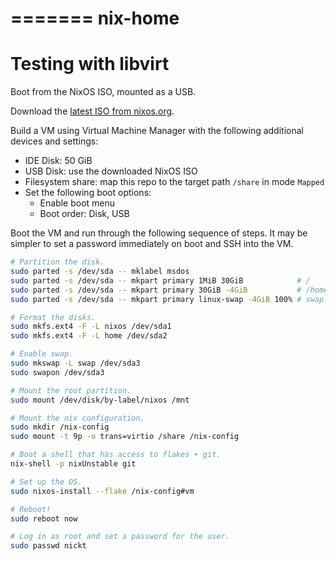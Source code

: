 =======
nix-home
========

# Testing with libvirt

Boot from the NixOS ISO, mounted as a USB.

Download the [latest ISO from
nixos.org](https://channels.nixos.org/nixos-21.05/latest-nixos-minimal-x86_64-linux.iso).

Build a VM using Virtual Machine Manager with the following additional devices
and settings:

- IDE Disk: 50 GiB
- USB Disk: use the downloaded NixOS ISO
- Filesystem share: map this repo to the target path `/share` in mode `Mapped`
- Set the following boot options:
    - Enable boot menu
    - Boot order: Disk, USB

Boot the VM and run through the following sequence of steps. It may be simpler
to set a password immediately on boot and SSH into the VM.

```bash
# Partition the disk.
sudo parted -s /dev/sda -- mklabel msdos
sudo parted -s /dev/sda -- mkpart primary 1MiB 30GiB            # /
sudo parted -s /dev/sda -- mkpart primary 30GiB -4GiB           # /home
sudo parted -s /dev/sda -- mkpart primary linux-swap -4GiB 100% # swap

# Format the disks.
sudo mkfs.ext4 -F -L nixos /dev/sda1
sudo mkfs.ext4 -F -L home /dev/sda2

# Enable swap.
sudo mkswap -L swap /dev/sda3
sudo swapon /dev/sda3

# Mount the root partition.
sudo mount /dev/disk/by-label/nixos /mnt

# Mount the nix configuration.
sudo mkdir /nix-config
sudo mount -t 9p -o trans=virtio /share /nix-config

# Boot a shell that has access to flakes + git.
nix-shell -p nixUnstable git

# Set up the OS.
sudo nixos-install --flake /nix-config#vm

# Reboot!
sudo reboot now

# Log in as root and set a password for the user.
sudo passwd nickt
```
